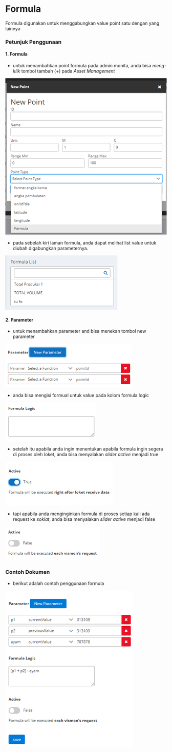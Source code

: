 # Formula

Formula digunakan untuk menggabungkan value point satu dengan yang lainnya

### Petunjuk Penggunaan

#### 1. Formula

- untuk menambahkan point formula pada admin monita, anda bisa _meng-klik_ tombol tambah (+) pada _Asset Management_

![](media/f7.png)

- pada sebelah kiri laman formula, anda dapat melihat list value untuk diubah digabungkan parameternya.

![](media/f.png)

#### 2. Parameter

- untuk menambahkan parameter and bisa menekan tombol new parameter

![](media/f2.png)

- anda bisa mengisi formual untuk value pada kolom formula logic

![](media/f3.png)

- setelah itu apabila anda ingin menentukan apabila formula ingin segera di proses oleh loket, anda bisa menyalakan _slider active_ menjadi true

![](media/f4.png)

- tapi apabila anda menginginkan formula di proses setiap kali ada request ke _soklat_, anda bisa menyalakan _slider active_ menjadi false

![](media/f5.png)

### Contoh Dokumen

- berikut adalah contoh penggunaan formula

![](media/f8.png)
